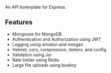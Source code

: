 An API boilerplate for Express.

## Features

- Mongoose for MongoDB
- Authentication and Authorization using JWT
- Logging using winston and morgan
- Helmet, cors, compression, dotenv, and config
- Validation using Joi
- Rate limiter using Redis
- Large file uploads using busboy

